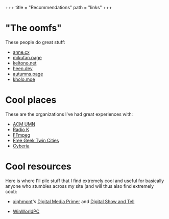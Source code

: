 +++
title = "Recommendations"
path = "links"
+++

# "The oomfs"

These people do great stuff:
- [anne.cx](https://anne.cx)
- [mikufan.page](https://mikufan.page)
- [keltono.net](https://keltono.net)
- [heen.dev](https://heen.dev)
- [autumns.page](https://autumns.page)
- [kholo.moe](https://kholo.moe)


# Cool places

These are the organizations I've had great experiences with:
- [ACM UMN](https://acm.umn.edu)
- [Radio K](https://radiok.org)
- [FFmpeg](https://ffmpeg.org)
- [Free Geek Twin Cities](https://freegeektwincities.org)
- [Cyberia](https://cyberia.club)

# Cool resources

Here is where I'll pile stuff that I find extremely cool and
useful for basically anyone who stumbles across my site (and
will thus also find extremely cool):

- [xiphmont](https://twitter.com/xiphmont?lang=en)'s 
[Digital Media Primer](https://www.youtube.com/watch?v=FG9jemV1T7I) and
[Digital Show and Tell](https://www.youtube.com/watch?v=UqiBJbREUgU)

- [WinWorldPC](https://winworldpc.com/home)

